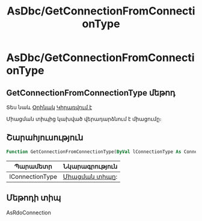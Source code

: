 ﻿---
layout: page
title: "AsDbc/GetConnectionFromConnectionType"
---

# AsDbc/GetConnectionFromConnectionType

## GetConnectionFromConnectionType մեթոդ

Տես նաև [Օրինակ](../../Examples/AsDbc.md) [Կիրառվում է](../AsDbc.md)

Միացման տիպից կախված վերադարձնում է միացումը։

## Շարահյուսություն

``` vb
Function GetConnectionFromConnectionType(ByVal lConnectionType As ConnectionType) As AsRdoConnection
```
|Պարամետր | Նկարագրություն |
|--|--|
| lConnectionType | [Միացման տիպը](../../Constants/ConnectionType.md): |

## Մեթոդի տիպ

AsRdoConnection
